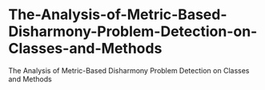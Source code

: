 # The-Analysis-of-Metric-Based-Disharmony-Problem-Detection-on-Classes-and-Methods
The Analysis of Metric-Based Disharmony Problem Detection on Classes and Methods
